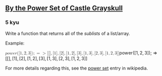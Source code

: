 <h2><a href=https://www.codewars.com/kata/53d3173cf4eb7605c10001a8/train/javascript target="_blank">By the Power Set of Castle Grayskull</a></h2><h3>5 kyu</h3><p>Write a function that returns all of the <em>sublists</em> of a list/array.</p><p>Example:</p><div><span class="katex"><span class="katex-mathml"><math xmlns="http://www.w3.org/1998/Math/MathML"><mrow><mi>p</mi><mi>o</mi><mi>w</mi><mi>e</mi><mi>r</mi><mo stretchy="false">(</mo><mo stretchy="false">[</mo><mn>1</mn><mo separator="true">,</mo><mn>2</mn><mo separator="true">,</mo><mn>3</mn><mo stretchy="false">]</mo><mo stretchy="false">)</mo><mo separator="true">;</mo><mo>=</mo><mo>&gt;</mo><mo stretchy="false">[</mo><mo stretchy="false">[</mo><mo stretchy="false">]</mo><mo separator="true">,</mo><mo stretchy="false">[</mo><mn>1</mn><mo stretchy="false">]</mo><mo separator="true">,</mo><mo stretchy="false">[</mo><mn>2</mn><mo stretchy="false">]</mo><mo separator="true">,</mo><mo stretchy="false">[</mo><mn>1</mn><mo separator="true">,</mo><mn>2</mn><mo stretchy="false">]</mo><mo separator="true">,</mo><mo stretchy="false">[</mo><mn>3</mn><mo stretchy="false">]</mo><mo separator="true">,</mo><mo stretchy="false">[</mo><mn>1</mn><mo separator="true">,</mo><mn>3</mn><mo stretchy="false">]</mo><mo separator="true">,</mo><mo stretchy="false">[</mo><mn>2</mn><mo separator="true">,</mo><mn>3</mn><mo stretchy="false">]</mo><mo separator="true">,</mo><mo stretchy="false">[</mo><mn>1</mn><mo separator="true">,</mo><mn>2</mn><mo separator="true">,</mo><mn>3</mn><mo stretchy="false">]</mo><mo stretchy="false">]</mo></mrow>power([1,2,3]);=&gt; [[], [1], [2], [1, 2], [3], [1, 3], [2, 3], [1, 2, 3]]</math></span><span aria-hidden="true" class="katex-html"><span class="base"><span style="height:1em;vertical-align:-0.25em;" class="strut"></span><span class="mord mathnormal">p</span><span class="mord mathnormal">o</span><span style="margin-right:0.02691em;" class="mord mathnormal">w</span><span style="margin-right:0.02778em;" class="mord mathnormal">er</span><span class="mopen">([</span><span class="mord">1</span><span class="mpunct">,</span><span style="margin-right:0.1667em;" class="mspace"></span><span class="mord">2</span><span class="mpunct">,</span><span style="margin-right:0.1667em;" class="mspace"></span><span class="mord">3</span><span class="mclose">])</span><span class="mpunct">;</span><span style="margin-right:0.2778em;" class="mspace"></span><span class="mrel">=&gt;</span><span style="margin-right:0.2778em;" class="mspace"></span></span><span class="base"><span style="height:1em;vertical-align:-0.25em;" class="strut"></span><span class="mopen">[[</span><span class="mclose">]</span><span class="mpunct">,</span><span style="margin-right:0.1667em;" class="mspace"></span><span class="mopen">[</span><span class="mord">1</span><span class="mclose">]</span><span class="mpunct">,</span><span style="margin-right:0.1667em;" class="mspace"></span><span class="mopen">[</span><span class="mord">2</span><span class="mclose">]</span><span class="mpunct">,</span><span style="margin-right:0.1667em;" class="mspace"></span><span class="mopen">[</span><span class="mord">1</span><span class="mpunct">,</span><span style="margin-right:0.1667em;" class="mspace"></span><span class="mord">2</span><span class="mclose">]</span><span class="mpunct">,</span><span style="margin-right:0.1667em;" class="mspace"></span><span class="mopen">[</span><span class="mord">3</span><span class="mclose">]</span><span class="mpunct">,</span><span style="margin-right:0.1667em;" class="mspace"></span><span class="mopen">[</span><span class="mord">1</span><span class="mpunct">,</span><span style="margin-right:0.1667em;" class="mspace"></span><span class="mord">3</span><span class="mclose">]</span><span class="mpunct">,</span><span style="margin-right:0.1667em;" class="mspace"></span><span class="mopen">[</span><span class="mord">2</span><span class="mpunct">,</span><span style="margin-right:0.1667em;" class="mspace"></span><span class="mord">3</span><span class="mclose">]</span><span class="mpunct">,</span><span style="margin-right:0.1667em;" class="mspace"></span><span class="mopen">[</span><span class="mord">1</span><span class="mpunct">,</span><span style="margin-right:0.1667em;" class="mspace"></span><span class="mord">2</span><span class="mpunct">,</span><span style="margin-right:0.1667em;" class="mspace"></span><span class="mord">3</span><span class="mclose">]]</span></span></span></span></div><p>For more details regarding this, see the <a href="https://en.wikipedia.org/wiki/Power_set" data-turbolinks="false" target="_blank">power set</a> entry in wikipedia.</p>